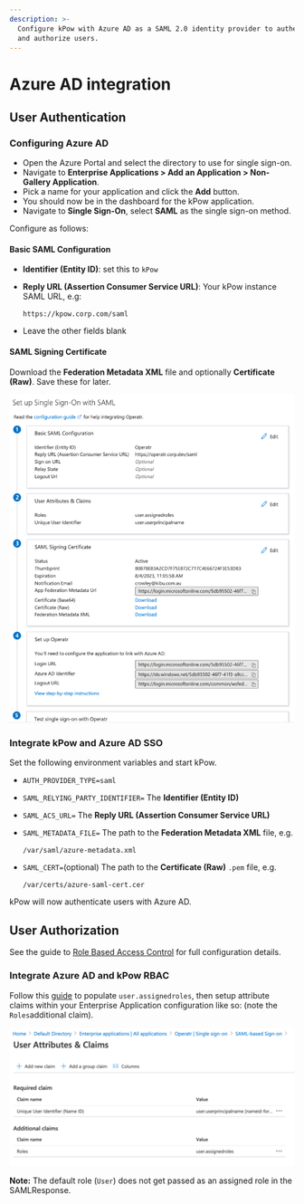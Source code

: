 ```yaml
---
description: >-
  Configure kPow with Azure AD as a SAML 2.0 identity provider to authenticate
  and authorize users.
---
```


# Azure AD integration

## User Authentication

### Configuring Azure AD

* Open the Azure Portal and select the directory to use for single sign-on.
* Navigate to **Enterprise Applications &gt; Add an Application &gt; Non-Gallery Application**.
* Pick a name for your application and click the **Add** button.
* You should now be in the dashboard for the kPow application.
* Navigate to **Single Sign-On**, select **SAML** as the single sign-on method.

Configure as follows:

#### Basic SAML Configuration

* **Identifier \(Entity ID\)**: set this to `kPow`
* **Reply URL \(Assertion Consumer Service URL\)**: Your kPow instance SAML URL, e.g:

  ```text
  https://kpow.corp.com/saml
  ```

* Leave the other fields blank

#### SAML Signing Certificate

Download the **Federation Metadata XML** file and optionally **Certificate \(Raw\)**. Save these for later.

![](../../.gitbook/assets/azure-ad.png)

### Integrate kPow and Azure AD SSO

Set the following environment variables and start kPow.

* `AUTH_PROVIDER_TYPE=saml`
* `SAML_RELYING_PARTY_IDENTIFIER=` The **Identifier \(Entity ID\)**
* `SAML_ACS_URL=` The **Reply URL \(Assertion Consumer Service URL\)**
* `SAML_METADATA_FILE=` The path to the **Federation Metadata XML** file, e.g.

  ```text
  /var/saml/azure-metadata.xml
  ```

* `SAML_CERT=`\(optional\) The path to the **Certificate \(Raw\)** `.pem` file, e.g.

  ```text
  /var/certs/azure-saml-cert.cer
  ```

kPow will now authenticate users with Azure AD.

## User Authorization

See the guide to [Role Based Access Control](../../authorization/role-based-access-control.md) for full configuration details.

### Integrate Azure AD and kPow RBAC

Follow this [guide](https://docs.microsoft.com/en-us/azure/active-directory/develop/active-directory-enterprise-app-role-management) to populate `user.assignedroles`, then setup attribute claims within your Enterprise Application configuration like so: \(note the `Roles`additional claim\).

![](../../.gitbook/assets/azure-attribute-claims.png)

**Note:** The default role \(`User`\) does not get passed as an assigned role in the SAMLResponse.

